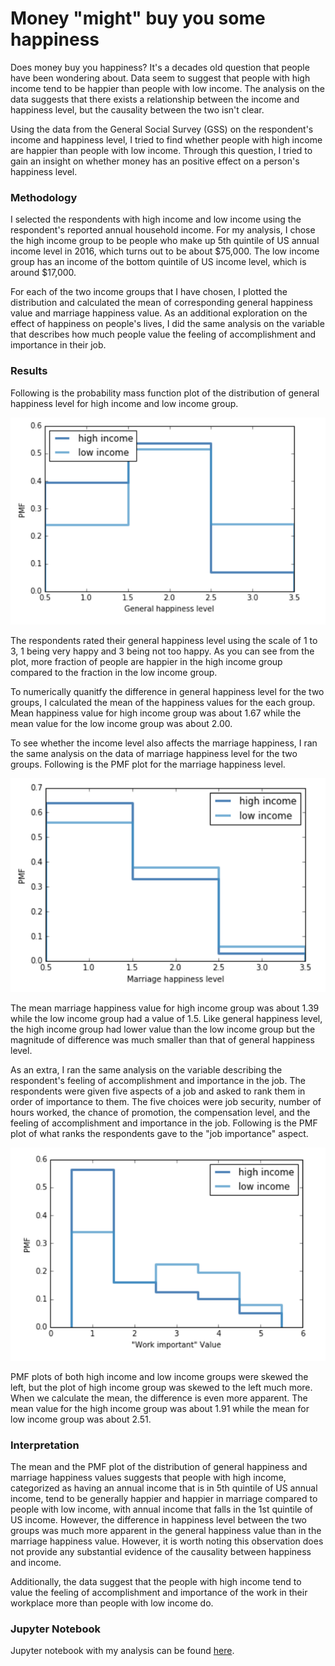 # Money "might" buy you some happiness

Does money buy you happiness? It's a decades old question that people have been wondering about. Data seem to suggest that people with high income tend to be happier than people with low income. The analysis on the data suggests that there exists a relationship between the income and happiness level, but the causality between the two isn't clear. 

Using the data from the General Social Survey (GSS) on the respondent's income and happiness level, I tried to find whether people with high income are happier than people with low income. Through this question, I tried to gain an insight on whether money has an positive effect on a person's happiness level.

### Methodology

I selected the respondents with high income and low income using the respondent's reported annual household income. For my analysis, I chose the high income group to be people who make up 5th quintile of US annual income level in 2016, which turns out to be about $75,000. The low income group has an income of the bottom quintile of US income level, which is around $17,000. 

For each of the two income groups that I have chosen, I plotted the distribution and calculated the mean of corresponding general happiness value and marriage happiness value. As an additional exploration on the effect of happiness on people's lives, I did the same analysis on the variable that describes how much people value the feeling of accomplishment and importance in their job.

### Results

Following is the probability mass function plot of the distribution of general happiness level for high income and low income group.

![PMF of general happiness level](img/pmf1.png)

The respondents rated their general happiness level using the scale of 1 to 3, 1 being very happy and 3 being not too happy. As you can see from the plot, more fraction of people are happier in the high income group compared to the fraction in the low income group.

To numerically quanitfy the difference in general happiness level for the two groups, I calculated the mean of the happiness values for the each group. Mean happiness value for high income group was about 1.67 while the mean value for the low income group was about 2.00. 

To see whether the income level also affects the marriage happiness, I ran the same analysis on the data of marriage happiness level for the two groups. Following is the PMF plot for the marriage happiness level.

![PMF of marriage happiness level](img/pmf2.png)

The mean marriage happiness value for high income group was about 1.39 while the low income group had a value of 1.5. Like general happiness level, the high income group had lower value than the low income group but the magnitude of difference was much smaller than that of general happiness level.

As an extra, I ran the same analysis on the variable describing the respondent's feeling of accomplishment and importance in the job. The respondents were given five aspects of a job and asked to rank them in order of importance to them. The five choices were job security, number of hours worked, the chance of promotion, the compensation level, and the feeling of accomplishment and importance in the job. Following is the PMF plot of what ranks the respondents gave to the "job importance" aspect.

![PMF of job importance level](img/pmf3.png)

PMF plots of both high income and low income groups were skewed the left, but the plot of high income group was skewed to the left much more. When we calculate the mean, the difference is even more apparent. The mean value for the high income group was about 1.91 while the mean for low income group was about 2.51.

### Interpretation

The mean and the PMF plot of the distribution of general happiness and marriage happiness values suggests that people with high income, categorized as having an annual income that is in 5th quintile of US annual income, tend to be generally happier and happier in marriage compared to people with low income, with annual income that falls in the 1st quintile of US income. However, the difference in happiness level between the two groups was much more apparent in the general happiness value than in the marriage happiness value. However, it is worth noting this observation does not provide any substantial evidence of the causality between happiness and income.

Additionally, the data suggest that the people with high income tend to value the feeling of accomplishment and importance of the work in their workplace more than people with low income do.

### Jupyter Notebook
Jupyter notebook with my analysis can be found [here](https://github.com/SungwooPark/ThinkStats2/blob/master/code/report1.ipynb).
